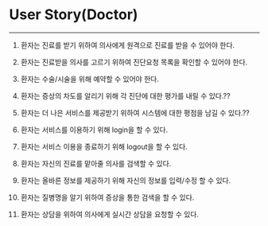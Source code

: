 # User Story(Doctor)
---
1. 환자는 진료를 받기 위하여 의사에게 원격으로 진료를 받을 수 있어야 한다.

2. 환자는 진료받을 의사를 고르기 위하여 진단요청 목록을 확인할 수 있어야 한다.

3. 환자는 수술/시술을 위해 예약할 수 있어야 한다.

4. 환자는 증상의 차도를 알리기 위해 각 진단에 대한 평가를 내릴 수 있다.??

5. 환자는 더 나은 서비스를 제공받기 위하여 시스템에 대한 평점을 남길 수 있다.??

6. 환자는 서비스를 이용하기 위해 login을 할 수 있다.

7. 환자는 서비스 이용을 종료하기 위해 logout을 할 수 있다.

8. 환자는 자신의 진료를 맡아줄 의사를 검색할 수 있다.

9. 환자는 올바른 정보를 제공하기 위해 자신의 정보를 입력/수정 할 수 있다.

10. 환자는 질병명을 알기 위하여 증상을 통한 검색을 할 수 있다.

11. 환자는 상담을 위하여 의사에게 실시간 상담을 요청할 수 있다.
